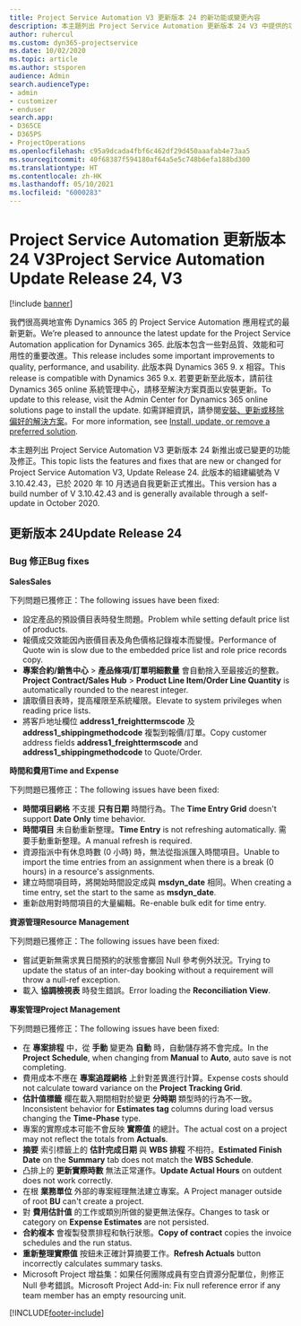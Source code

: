 ```yaml
---
title: Project Service Automation V3 更新版本 24 的新功能或變更內容
description: 本主題列出 Project Service Automation 更新版本 24 V3 中提供的功能和修正。
author: ruhercul
ms.custom: dyn365-projectservice
ms.date: 10/02/2020
ms.topic: article
ms.author: stsporen
audience: Admin
search.audienceType:
- admin
- customizer
- enduser
search.app:
- D365CE
- D365PS
- ProjectOperations
ms.openlocfilehash: c95a9dcada4fbf6c462df29d450aaafab4e73aa5
ms.sourcegitcommit: 40f68387f594180af64a5e5c748b6efa188bd300
ms.translationtype: HT
ms.contentlocale: zh-HK
ms.lasthandoff: 05/10/2021
ms.locfileid: "6000283"
---
```

# <a name="project-service-automation-update-release-24-v3"></a><span data-ttu-id="25621-103">Project Service Automation 更新版本 24 V3</span><span class="sxs-lookup"><span data-stu-id="25621-103">Project Service Automation Update Release 24, V3</span></span>

[!include [banner](../includes/psa-now-project-operations.md)]

<span data-ttu-id="25621-104">我們很高興地宣佈 Dynamics 365 的 Project Service Automation 應用程式的最新更新。</span><span class="sxs-lookup"><span data-stu-id="25621-104">We’re pleased to announce the latest update for the Project Service Automation application for Dynamics 365.</span></span> <span data-ttu-id="25621-105">此版本包含一些對品質、效能和可用性的重要改進。</span><span class="sxs-lookup"><span data-stu-id="25621-105">This release includes some important improvements to quality, performance, and usability.</span></span> <span data-ttu-id="25621-106">此版本與 Dynamics 365 9. x 相容。</span><span class="sxs-lookup"><span data-stu-id="25621-106">This release is compatible with Dynamics 365 9.x.</span></span> <span data-ttu-id="25621-107">若要更新至此版本，請前往 Dynamics 365 online 系統管理中心，請移至解決方案頁面以安裝更新。</span><span class="sxs-lookup"><span data-stu-id="25621-107">To update to this release, visit the Admin Center for Dynamics 365 online solutions page to install the update.</span></span> <span data-ttu-id="25621-108">如需詳細資訊，請參閱[安裝、更新或移除偏好的解決方案](/power-platform/admin/install-remove-preferred-solution)。</span><span class="sxs-lookup"><span data-stu-id="25621-108">For more information, see [Install, update, or remove a preferred solution](/power-platform/admin/install-remove-preferred-solution).</span></span>

<span data-ttu-id="25621-109">本主題列出 Project Service Automation V3 更新版本 24 新推出或已變更的功能及修正。</span><span class="sxs-lookup"><span data-stu-id="25621-109">This topic lists the features and fixes that are new or changed for Project Service Automation V3, Update Release 24.</span></span> <span data-ttu-id="25621-110">此版本的組建編號為 V 3.10.42.43，已於 2020 年 10 月透過自我更新正式推出。</span><span class="sxs-lookup"><span data-stu-id="25621-110">This version has a build number of V 3.10.42.43 and is generally available through a self-update in October 2020.</span></span>

## <a name="update-release-24"></a><span data-ttu-id="25621-111">更新版本 24</span><span class="sxs-lookup"><span data-stu-id="25621-111">Update Release 24</span></span>

### <a name="bug-fixes"></a><span data-ttu-id="25621-112">Bug 修正</span><span class="sxs-lookup"><span data-stu-id="25621-112">Bug fixes</span></span>

<span data-ttu-id="25621-113">**Sales**</span><span class="sxs-lookup"><span data-stu-id="25621-113">**Sales**</span></span>

<span data-ttu-id="25621-114">下列問題已獲修正：</span><span class="sxs-lookup"><span data-stu-id="25621-114">The following issues have been fixed:</span></span>

- <span data-ttu-id="25621-115">設定產品的預設價目表時發生問題。</span><span class="sxs-lookup"><span data-stu-id="25621-115">Problem while setting default price list of products.</span></span>
- <span data-ttu-id="25621-116">報價成交效能因內嵌價目表及角色價格記錄複本而變慢。</span><span class="sxs-lookup"><span data-stu-id="25621-116">Performance of Quote win is slow due to the embedded price list and role price records copy.</span></span>
- <span data-ttu-id="25621-117">**專案合約/銷售中心** > **產品條項/訂單明細數量** 會自動捨入至最接近的整數。</span><span class="sxs-lookup"><span data-stu-id="25621-117">**Project Contract/Sales Hub** > **Product Line Item/Order Line Quantity** is automatically rounded to the nearest integer.</span></span>
- <span data-ttu-id="25621-118">讀取價目表時，提高權限至系統權限。</span><span class="sxs-lookup"><span data-stu-id="25621-118">Elevate to system privileges when reading price lists.</span></span>
- <span data-ttu-id="25621-119">將客戶地址欄位 **address1_freighttermscode** 及 **address1_shippingmethodcode** 複製到報價/訂單。</span><span class="sxs-lookup"><span data-stu-id="25621-119">Copy customer address fields **address1_freighttermscode** and **address1_shippingmethodcode** to Quote/Order.</span></span> 


<span data-ttu-id="25621-120">**時間和費用**</span><span class="sxs-lookup"><span data-stu-id="25621-120">**Time and Expense**</span></span>

<span data-ttu-id="25621-121">下列問題已獲修正：</span><span class="sxs-lookup"><span data-stu-id="25621-121">The following issues have been fixed:</span></span>

- <span data-ttu-id="25621-122">**時間項目網格** 不支援 **只有日期** 時間行為。</span><span class="sxs-lookup"><span data-stu-id="25621-122">The **Time Entry Grid** doesn't support **Date Only** time behavior.</span></span>
- <span data-ttu-id="25621-123">**時間項目** 未自動重新整理。</span><span class="sxs-lookup"><span data-stu-id="25621-123">**Time Entry** is not refreshing automatically.</span></span> <span data-ttu-id="25621-124">需要手動重新整理。</span><span class="sxs-lookup"><span data-stu-id="25621-124">A manual refresh is required.</span></span>
- <span data-ttu-id="25621-125">資源指派中有休息時數 (0 小時) 時，無法從指派匯入時間項目。</span><span class="sxs-lookup"><span data-stu-id="25621-125">Unable to import the time entries from an assignment when there is a break (0 hours) in a resource's assignments.</span></span>
- <span data-ttu-id="25621-126">建立時間項目時，將開始時間設定成與 **msdyn_date** 相同。</span><span class="sxs-lookup"><span data-stu-id="25621-126">When creating a time entry, set the start to the same as **msdyn_date**.</span></span>
- <span data-ttu-id="25621-127">重新啟用對時間項目的大量編輯。</span><span class="sxs-lookup"><span data-stu-id="25621-127">Re-enable bulk edit for time entry.</span></span>

<span data-ttu-id="25621-128">**資源管理**</span><span class="sxs-lookup"><span data-stu-id="25621-128">**Resource Management**</span></span>

<span data-ttu-id="25621-129">下列問題已獲修正：</span><span class="sxs-lookup"><span data-stu-id="25621-129">The following issues have been fixed:</span></span>

- <span data-ttu-id="25621-130">嘗試更新無需求異日間預約的狀態會擲回 Null 參考例外狀況。</span><span class="sxs-lookup"><span data-stu-id="25621-130">Trying to update the status of an inter-day booking without a requirement will throw a null-ref exception.</span></span>
- <span data-ttu-id="25621-131">載入 **協調檢視表** 時發生錯誤。</span><span class="sxs-lookup"><span data-stu-id="25621-131">Error loading the **Reconciliation View**.</span></span>


<span data-ttu-id="25621-132">**專案管理**</span><span class="sxs-lookup"><span data-stu-id="25621-132">**Project Management**</span></span>

<span data-ttu-id="25621-133">下列問題已獲修正：</span><span class="sxs-lookup"><span data-stu-id="25621-133">The following issues have been fixed:</span></span>

- <span data-ttu-id="25621-134">在 **專案排程** 中，從 **手動** 變更為 **自動** 時，自動儲存將不會完成。</span><span class="sxs-lookup"><span data-stu-id="25621-134">In the **Project Schedule**, when changing from **Manual** to **Auto**, auto save is not completing.</span></span>
- <span data-ttu-id="25621-135">費用成本不應在 **專案追蹤網格** 上針對差異進行計算。</span><span class="sxs-lookup"><span data-stu-id="25621-135">Expense costs should not calculate toward variance on the **Project Tracking Grid**.</span></span>
- <span data-ttu-id="25621-136">**估計值標籤** 欄在載入期間相對於變更 **分時期** 類型時的行為不一致。</span><span class="sxs-lookup"><span data-stu-id="25621-136">Inconsistent behavior for **Estimates tag** columns during load versus changing the **Time-Phase** type.</span></span>
- <span data-ttu-id="25621-137">專案的實際成本可能不會反映 **實際值** 的總計。</span><span class="sxs-lookup"><span data-stu-id="25621-137">The actual cost on a project may not reflect the totals from **Actuals**.</span></span>
- <span data-ttu-id="25621-138">**摘要** 索引標籤上的 **估計完成日期** 與 **WBS 排程** 不相符。</span><span class="sxs-lookup"><span data-stu-id="25621-138">**Estimated Finish Date** on the **Summary** tab does not match the **WBS Schedule**.</span></span>
- <span data-ttu-id="25621-139">凸排上的 **更新實際時數** 無法正常運作。</span><span class="sxs-lookup"><span data-stu-id="25621-139">**Update Actual Hours** on outdent does not work correctly.</span></span>
- <span data-ttu-id="25621-140">在根 **業務單位** 外部的專案經理無法建立專案。</span><span class="sxs-lookup"><span data-stu-id="25621-140">A Project manager outside of root **BU** can't create a project.</span></span>
- <span data-ttu-id="25621-141">對 **費用估計值** 的工作或類別所做的變更無法保存。</span><span class="sxs-lookup"><span data-stu-id="25621-141">Changes to task or category on **Expense Estimates** are not persisted.</span></span>
- <span data-ttu-id="25621-142">**合約複本** 會複製發票排程和執行狀態。</span><span class="sxs-lookup"><span data-stu-id="25621-142">**Copy of contract** copies the invoice schedules and the run status.</span></span>
- <span data-ttu-id="25621-143">**重新整理實際值** 按鈕未正確計算摘要工作。</span><span class="sxs-lookup"><span data-stu-id="25621-143">**Refresh Actuals** button incorrectly calculates summary tasks.</span></span>
- <span data-ttu-id="25621-144">Microsoft Project 增益集：如果任何團隊成員有空白資源分配單位，則修正 Null 參考錯誤。</span><span class="sxs-lookup"><span data-stu-id="25621-144">Microsoft Project Add-in: Fix null reference error if any team member has an empty resourcing unit.</span></span>



[!INCLUDE[footer-include](../includes/footer-banner.md)]